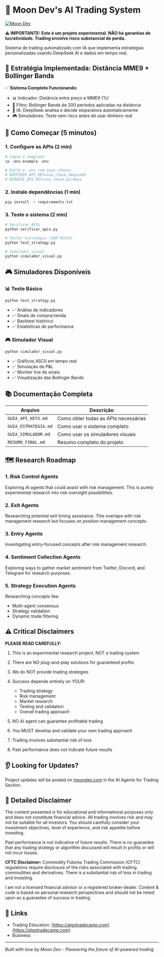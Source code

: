 # 🌙 Moon Dev's AI Trading System

[![Moon Dev](moondev.png)](https://www.moondev.com/)

**⚠️ IMPORTANTE: Este é um projeto experimental. NÃO há garantias de lucratividade. Trading envolve risco substancial de perda.**

Sistema de trading automatizado com IA que implementa estratégias personalizadas usando DeepSeek AI e dados em tempo real.

## 🎯 Estratégia Implementada: Distância MME9 + Bollinger Bands

✅ **Sistema Completo Funcionando:**
- 📊 Indicador: Distância entre preço e MME9 (%)
- 🎯 Filtro: Bollinger Bands de 200 períodos aplicadas na distância
- 🧠 IA: DeepSeek analisa e decide stops/alvos automaticamente
- 🎮 Simuladores: Teste sem risco antes de usar dinheiro real

## 🚀 Como Começar (5 minutos)

### 1. **Configure as APIs** (2 min)
```bash
# Copie o template
cp .env.example .env

# Edite o .env com suas chaves:
# DEEPSEEK_API_KEY=sua_chave_deepseek
# BIRDEYE_API_KEY=sua_chave_birdeye
```

### 2. **Instale dependências** (1 min)
```bash
pip install -r requirements.txt
```

### 3. **Teste o sistema** (2 min)
```bash
# Verificar APIs
python verificar_apis.py

# Testar estratégia (SEM RISCO)
python test_strategy.py

# Simulador visual
python simulador_visual.py
```

## 🎮 Simuladores Disponíveis

### 📊 **Teste Básico**
```bash
python test_strategy.py
```
- ✅ Análise de indicadores
- ✅ Sinais de compra/venda
- ✅ Backtest histórico
- ✅ Estatísticas de performance

### 🎮 **Simulador Visual**
```bash
python simulador_visual.py
```
- ✅ Gráficos ASCII em tempo real
- ✅ Simulação de P&L
- ✅ Monitor live de sinais
- ✅ Visualização das Bollinger Bands

## 📚 Documentação Completa

| Arquivo | Descrição |
|---------|-----------|
| `GUIA_API_KEYS.md` | Como obter todas as APIs necessárias |
| `GUIA_ESTRATEGIA.md` | Como usar o sistema completo |
| `GUIA_SIMULADOR.md` | Como usar os simuladores visuais |
| `RESUMO_FINAL.md` | Resumo completo do projeto |

## 🗺️ Research Roadmap

### 1. Risk Control Agents
Exploring AI agents that could assist with risk management. This is purely experimental research into risk oversight possibilities.

### 2. Exit Agents
Researching potential exit timing assistance. This overlaps with risk management research but focuses on position management concepts.

### 3. Entry Agents
Investigating entry-focused concepts after risk management research.

### 4. Sentiment Collection Agents
Exploring ways to gather market sentiment from Twitter, Discord, and Telegram for research purposes.

### 5. Strategy Execution Agents
Researching concepts like:
- Multi-agent consensus
- Strategy validation
- Dynamic trade filtering

## ⚠️ Critical Disclaimers

**PLEASE READ CAREFULLY:**

1. This is an experimental research project, NOT a trading system
2. There are NO plug-and-play solutions for guaranteed profits
3. We do NOT provide trading strategies
4. Success depends entirely on YOUR:
   - Trading strategy
   - Risk management
   - Market research
   - Testing and validation
   - Overall trading approach

5. NO AI agent can guarantee profitable trading
6. You MUST develop and validate your own trading approach
7. Trading involves substantial risk of loss
8. Past performance does not indicate future results

## 👂 Looking for Updates?
Project updates will be posted on [moondev.com](http://moondev.com) in the AI Agents for Trading Section.

## 📜 Detailed Disclaimer
The content presented is for educational and informational purposes only and does not constitute financial advice. All trading involves risk and may not be suitable for all investors. You should carefully consider your investment objectives, level of experience, and risk appetite before investing.

Past performance is not indicative of future results. There is no guarantee that any trading strategy or algorithm discussed will result in profits or will not incur losses.

**CFTC Disclaimer:** Commodity Futures Trading Commission (CFTC) regulations require disclosure of the risks associated with trading commodities and derivatives. There is a substantial risk of loss in trading and investing.

I am not a licensed financial advisor or a registered broker-dealer. Content & code is based on personal research perspectives and should not be relied upon as a guarantee of success in trading.

## 🔗 Links
- Trading Education: [https://algotradecamp.com](https://algotradecamp.com)
- Business

---
*Built with love by Moon Dev - Pioneering the future of AI-powered trading*

